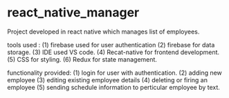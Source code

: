 # react_native_manager
Project developed in react native which manages list of employees.

tools used :
(1) firebase used for user authentication 
(2) firebase for data storage.
(3) IDE used VS code.
(4) Recat-native for frontend development.
(5) CSS for styling.
(6) Redux for state management.
                      
functionality provided:
(1) login for user with authentication.
(2) adding new employee 
(3) editing existing employee details 
(4) deleting or firing an employee 
(5) sending schedule information to perticular employee by text.
